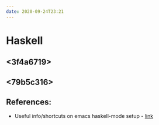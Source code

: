 ```yaml
---
date: 2020-09-24T23:21
---
```


# Haskell

## <3f4a6719>
## <eeea815b>
## <79b5c316>



## References:
- Useful info/shortcuts on emacs haskell-mode setup - [link](https://haskell.github.io/haskell-mode/manual/latest/)
